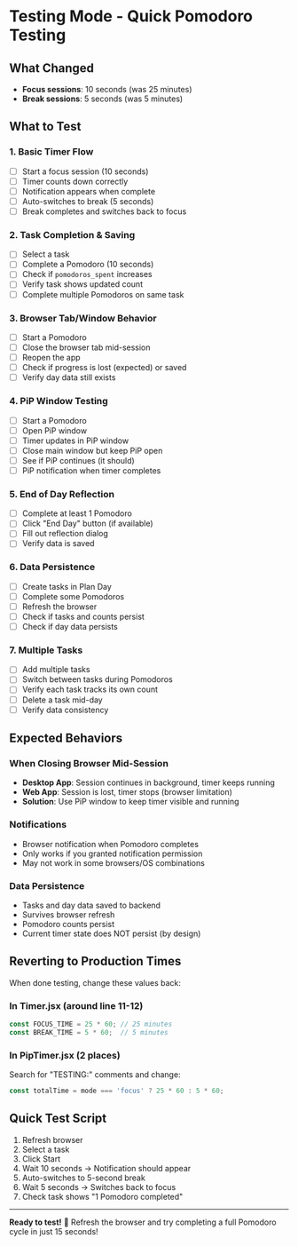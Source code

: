 # Testing Mode - Quick Pomodoro Testing

## What Changed
- **Focus sessions**: 10 seconds (was 25 minutes)
- **Break sessions**: 5 seconds (was 5 minutes)

## What to Test

### 1. Basic Timer Flow
- [ ] Start a focus session (10 seconds)
- [ ] Timer counts down correctly
- [ ] Notification appears when complete
- [ ] Auto-switches to break (5 seconds)
- [ ] Break completes and switches back to focus

### 2. Task Completion & Saving
- [ ] Select a task
- [ ] Complete a Pomodoro (10 seconds)
- [ ] Check if `pomodoros_spent` increases
- [ ] Verify task shows updated count
- [ ] Complete multiple Pomodoros on same task

### 3. Browser Tab/Window Behavior
- [ ] Start a Pomodoro
- [ ] Close the browser tab mid-session
- [ ] Reopen the app
- [ ] Check if progress is lost (expected) or saved
- [ ] Verify day data still exists

### 4. PiP Window Testing
- [ ] Start a Pomodoro
- [ ] Open PiP window
- [ ] Timer updates in PiP window
- [ ] Close main window but keep PiP open
- [ ] See if PiP continues (it should)
- [ ] PiP notification when timer completes

### 5. End of Day Reflection
- [ ] Complete at least 1 Pomodoro
- [ ] Click "End Day" button (if available)
- [ ] Fill out reflection dialog
- [ ] Verify data is saved

### 6. Data Persistence
- [ ] Create tasks in Plan Day
- [ ] Complete some Pomodoros
- [ ] Refresh the browser
- [ ] Check if tasks and counts persist
- [ ] Check if day data persists

### 7. Multiple Tasks
- [ ] Add multiple tasks
- [ ] Switch between tasks during Pomodoros
- [ ] Verify each task tracks its own count
- [ ] Delete a task mid-day
- [ ] Verify data consistency

## Expected Behaviors

### When Closing Browser Mid-Session
- **Desktop App**: Session continues in background, timer keeps running
- **Web App**: Session is lost, timer stops (browser limitation)
- **Solution**: Use PiP window to keep timer visible and running

### Notifications
- Browser notification when Pomodoro completes
- Only works if you granted notification permission
- May not work in some browsers/OS combinations

### Data Persistence
- Tasks and day data saved to backend
- Survives browser refresh
- Pomodoro counts persist
- Current timer state does NOT persist (by design)

## Reverting to Production Times

When done testing, change these values back:

### In Timer.jsx (around line 11-12)
```javascript
const FOCUS_TIME = 25 * 60; // 25 minutes
const BREAK_TIME = 5 * 60;  // 5 minutes
```

### In PipTimer.jsx (2 places)
Search for "TESTING:" comments and change:
```javascript
const totalTime = mode === 'focus' ? 25 * 60 : 5 * 60;
```

## Quick Test Script
1. Refresh browser
2. Select a task
3. Click Start
4. Wait 10 seconds → Notification should appear
5. Auto-switches to 5-second break
6. Wait 5 seconds → Switches back to focus
7. Check task shows "1 Pomodoro completed"

---

**Ready to test!** 🚀 Refresh the browser and try completing a full Pomodoro cycle in just 15 seconds!
